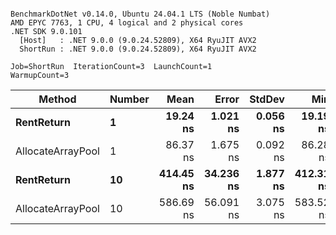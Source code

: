 ```

BenchmarkDotNet v0.14.0, Ubuntu 24.04.1 LTS (Noble Numbat)
AMD EPYC 7763, 1 CPU, 4 logical and 2 physical cores
.NET SDK 9.0.101
  [Host]   : .NET 9.0.0 (9.0.24.52809), X64 RyuJIT AVX2
  ShortRun : .NET 9.0.0 (9.0.24.52809), X64 RyuJIT AVX2

Job=ShortRun  IterationCount=3  LaunchCount=1  
WarmupCount=3  

```
| Method            | Number | Mean      | Error     | StdDev   | Min       | Max       | Allocated |
|------------------ |------- |----------:|----------:|---------:|----------:|----------:|----------:|
| **RentReturn**        | **1**      |  **19.24 ns** |  **1.021 ns** | **0.056 ns** |  **19.19 ns** |  **19.30 ns** |         **-** |
| AllocateArrayPool | 1      |  86.37 ns |  1.675 ns | 0.092 ns |  86.28 ns |  86.46 ns |         - |
| **RentReturn**        | **10**     | **414.45 ns** | **34.236 ns** | **1.877 ns** | **412.31 ns** | **415.81 ns** |         **-** |
| AllocateArrayPool | 10     | 586.69 ns | 56.091 ns | 3.075 ns | 583.52 ns | 589.65 ns |         - |
